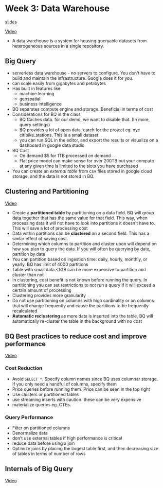 # Week 3: Data Warehouse

[slides](https://www.linkedin.com/posts/michaelharty3_github-mharty3dataengineeringzoomcamp-activity-6893745899370102784-JsN0)

[Video](https://www.youtube.com/watch?v=jrHljAoD6nM&list=PL3MmuxUbc_hJed7dXYoJw8DoCuVHhGEQb&index=25)

* A data warehouse is a system for housing queryable datasets from heterogeneous sources in a single repository.

## Big Query

* serverless data warehouse - no servers to configure. You don't have to build and maintain the infrastructure. Google does it for you.
* can scale easily from gigabytes and petabytes
* Has built in features like
  * machine learning
  * geospatial
  * business intelligence
* BQ separates compute engine and storage. Beneficial in terms of cost
* Considerations for BQ in the class
    * BQ Caches data. for our demo, we want to disable that. (In more, query settings)
    * BQ provides a lot of open data. earch for the project eg. nyc citibike_stations. This is a small dataset
    * you can run SQL in the editor, and export the results or visualize on a dashboard in google data studio
* BQ Cost
  * On demand $5 for 1TB processed on demand
  * Flat price model can make sense for over 200TB but your compute at any given time is limited to the slots you have purchased
* You can create an *external table* from csv files stored in google cloud storage, and the data is not stored in BQ.

## Clustering and Partitioning
[Video](https://www.youtube.com/watch?v=-CqXf7vhhDs&list=PL3MmuxUbc_hJed7dXYoJw8DoCuVHhGEQb&index=26)
* Create a **partitioned table** by partitioning on a data field. BQ will group data together that has the same value for that field. This way, when processing data it will not have to look into partitions it doesn't have to. This will save a lot of processing cost
* Data within partitions can be **clustered** on a second field. This has a simlar effect of saving cost.
* Determining which columns to partition and cluster upon will depend on how you plan to query the data. If you will often be querying by date, partition by date
* You can partition based on ingestion time: daily, hourly, monthly, or yearly. BQ has limit of 4000 partitions
* Table with small data <1GB can be more expensive to partition and cluster than not
* In clustering, cost benefit is not known before running the query. In partitioning you can set restrictions to not run a query if it will exceed a certain amount of processing
* Clustering provides more granularity
* Do not use partitioning on columns with high cardinality or on columns that will change frequently and cause the partitions to be frequently recalculated
* **Automatic reclustering** as more data is inserted into the table, BQ will automatically re-cluster the table in the background with no cost

## BQ Best practices to reduce cost and improve performance
[Video](https://www.youtube.com/watch?v=k81mLJVX08w&list=PL3MmuxUbc_hJed7dXYoJw8DoCuVHhGEQb&index=27)
### Cost Reduction

* Avoid `SELECT *`. Specify column names since BQ uses columnar storage. If you only need a handful of columns, specify them
* Price queries before running them. Price can be seen in the top right
* Use clusters or partitioned tables
* use streaming inserts with caution. these can be very expensive
* materialize queries eg. CTEs. 

### Query Performance
* Filter on partitioned columns
* Denormalize data
* don't use external tables if high performance is critical
* reduce data before using a join
* Optimize joins by placing the largest table first, and then decreasing size of tables in terms of number of rows


## Internals of Big Query
[Video](https://www.youtube.com/watch?v=eduHi1inM4s&list=PL3MmuxUbc_hJed7dXYoJw8DoCuVHhGEQb&index=28)


